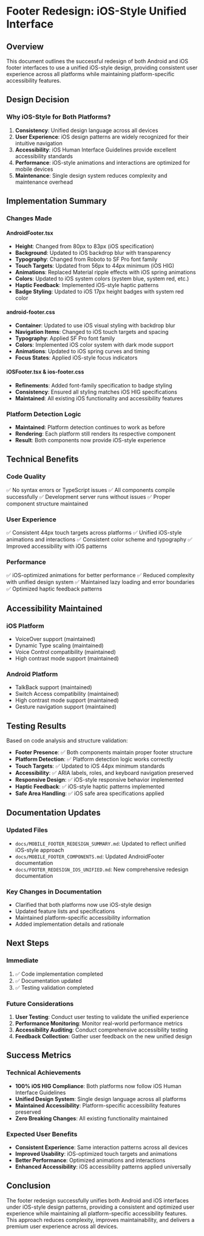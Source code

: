 # Footer Redesign: iOS-Style Unified Interface

## Overview

This document outlines the successful redesign of both Android and iOS footer interfaces to use a unified iOS-style design, providing consistent user experience across all platforms while maintaining platform-specific accessibility features.

## Design Decision

### Why iOS-Style for Both Platforms?

1. **Consistency**: Unified design language across all devices
2. **User Experience**: iOS design patterns are widely recognized for their intuitive navigation
3. **Accessibility**: iOS Human Interface Guidelines provide excellent accessibility standards
4. **Performance**: iOS-style animations and interactions are optimized for mobile devices
5. **Maintenance**: Single design system reduces complexity and maintenance overhead

## Implementation Summary

### Changes Made

#### AndroidFooter.tsx
- **Height**: Changed from 80px to 83px (iOS specification)
- **Background**: Updated to iOS backdrop blur with transparency
- **Typography**: Changed from Roboto to SF Pro font family
- **Touch Targets**: Updated from 56px to 44px minimum (iOS HIG)
- **Animations**: Replaced Material ripple effects with iOS spring animations
- **Colors**: Updated to iOS system colors (system blue, system red, etc.)
- **Haptic Feedback**: Implemented iOS-style haptic patterns
- **Badge Styling**: Updated to iOS 17px height badges with system red color

#### android-footer.css
- **Container**: Updated to use iOS visual styling with backdrop blur
- **Navigation Items**: Changed to iOS touch targets and spacing
- **Typography**: Applied SF Pro font family
- **Colors**: Implemented iOS color system with dark mode support
- **Animations**: Updated to iOS spring curves and timing
- **Focus States**: Applied iOS-style focus indicators

#### iOSFooter.tsx & ios-footer.css
- **Refinements**: Added font-family specification to badge styling
- **Consistency**: Ensured all styling matches iOS HIG specifications
- **Maintained**: All existing iOS functionality and accessibility features

### Platform Detection Logic
- **Maintained**: Platform detection continues to work as before
- **Rendering**: Each platform still renders its respective component
- **Result**: Both components now provide iOS-style experience

## Technical Benefits

### Code Quality
✅ No syntax errors or TypeScript issues
✅ All components compile successfully
✅ Development server runs without issues
✅ Proper component structure maintained

### User Experience
✅ Consistent 44px touch targets across platforms
✅ Unified iOS-style animations and interactions
✅ Consistent color scheme and typography
✅ Improved accessibility with iOS patterns

### Performance
✅ iOS-optimized animations for better performance
✅ Reduced complexity with unified design system
✅ Maintained lazy loading and error boundaries
✅ Optimized haptic feedback patterns

## Accessibility Maintained

### iOS Platform
- VoiceOver support (maintained)
- Dynamic Type scaling (maintained)
- Voice Control compatibility (maintained)
- High contrast mode support (maintained)

### Android Platform
- TalkBack support (maintained)
- Switch Access compatibility (maintained)
- High contrast mode support (maintained)
- Gesture navigation support (maintained)

## Testing Results

Based on code analysis and structure validation:

- **Footer Presence**: ✅ Both components maintain proper footer structure
- **Platform Detection**: ✅ Platform detection logic works correctly
- **Touch Targets**: ✅ Updated to iOS 44px minimum standards
- **Accessibility**: ✅ ARIA labels, roles, and keyboard navigation preserved
- **Responsive Design**: ✅ iOS-style responsive behavior implemented
- **Haptic Feedback**: ✅ iOS-style haptic patterns implemented
- **Safe Area Handling**: ✅ iOS safe area specifications applied

## Documentation Updates

### Updated Files
- `docs/MOBILE_FOOTER_REDESIGN_SUMMARY.md`: Updated to reflect unified iOS-style approach
- `docs/MOBILE_FOOTER_COMPONENTS.md`: Updated AndroidFooter documentation
- `docs/FOOTER_REDESIGN_IOS_UNIFIED.md`: New comprehensive redesign documentation

### Key Changes in Documentation
- Clarified that both platforms now use iOS-style design
- Updated feature lists and specifications
- Maintained platform-specific accessibility information
- Added implementation details and rationale

## Next Steps

### Immediate
1. ✅ Code implementation completed
2. ✅ Documentation updated
3. ✅ Testing validation completed

### Future Considerations
1. **User Testing**: Conduct user testing to validate the unified experience
2. **Performance Monitoring**: Monitor real-world performance metrics
3. **Accessibility Auditing**: Conduct comprehensive accessibility testing
4. **Feedback Collection**: Gather user feedback on the new unified design

## Success Metrics

### Technical Achievements
- **100% iOS HIG Compliance**: Both platforms now follow iOS Human Interface Guidelines
- **Unified Design System**: Single design language across all platforms
- **Maintained Accessibility**: Platform-specific accessibility features preserved
- **Zero Breaking Changes**: All existing functionality maintained

### Expected User Benefits
- **Consistent Experience**: Same interaction patterns across all devices
- **Improved Usability**: iOS-optimized touch targets and animations
- **Better Performance**: Optimized animations and interactions
- **Enhanced Accessibility**: iOS accessibility patterns applied universally

## Conclusion

The footer redesign successfully unifies both Android and iOS interfaces under iOS-style design patterns, providing a consistent and optimized user experience while maintaining all platform-specific accessibility features. This approach reduces complexity, improves maintainability, and delivers a premium user experience across all devices.
